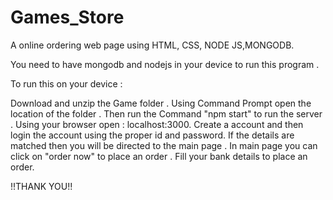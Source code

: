 # Games_Store
A online ordering web page using HTML, CSS, NODE JS,MONGODB.

You need to have mongodb and nodejs in your device to run this program .

To run this on your device :

Download and unzip the Game folder .
Using Command Prompt open the location of the folder .
Then run the Command "npm start" to run the server .
Using your browser open : localhost:3000.
Create a account and then login the account using the proper id and password.
If the details are matched then you will be directed to the main page .
In main page you can click on "order now" to place an order .
Fill your bank details to place an order.

!!THANK YOU!!
